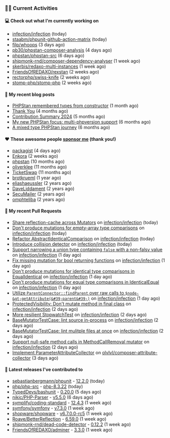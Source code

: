 ### 👨‍💻 Current Activities


#### 💻 Check out what I'm currently working on

- [infection/infection](https://github.com/infection/infection) (today)
- [staabm/phpunit-github-action-matrix](https://github.com/staabm/phpunit-github-action-matrix) (today)
- [filp/whoops](https://github.com/filp/whoops) (3 days ago)
- [pb30/phpstan-composer-analysis](https://github.com/pb30/phpstan-composer-analysis) (4 days ago)
- [phpstan/phpstan-src](https://github.com/phpstan/phpstan-src) (6 days ago)
- [shipmonk-rnd/composer-dependency-analyser](https://github.com/shipmonk-rnd/composer-dependency-analyser) (1 week ago)
- [skerbis/redaxo-multi-instances](https://github.com/skerbis/redaxo-multi-instances) (1 week ago)
- [FriendsOfREDAXO/rexstan](https://github.com/FriendsOfREDAXO/rexstan) (2 weeks ago)
- [rectorphp/swiss-knife](https://github.com/rectorphp/swiss-knife) (2 weeks ago)
- [stomp-php/stomp-php](https://github.com/stomp-php/stomp-php) (2 weeks ago)


#### 📜 My recent blog posts

- [PHPStan remembered types from constructor](https://staabm.github.io/2025/04/15/phpstan-remember-constructor-types.html) (1 month ago)
- [Thank You](https://staabm.github.io/2025/01/24/thank-you.html) (4 months ago)
- [Contribution Summary 2024](https://staabm.github.io/2024/12/11/contribution-summary-2024.html) (5 months ago)
- [My new PHPStan focus: multi-phpversion support](https://staabm.github.io/2024/11/28/phpstan-php-version-in-scope.html) (6 months ago)
- [A mixed type PHPStan journey](https://staabm.github.io/2024/11/26/phpstan-mixed-types.html) (6 months ago)


#### ❤️ These awesome people [sponsor me](https://github.com/sponsors/staabm) (thank you!)

- [packagist](https://github.com/packagist) (4 days ago)
- [Enkora](https://github.com/Enkora) (2 weeks ago)
- [phpstan](https://github.com/phpstan) (10 months ago)
- [oliverklee](https://github.com/oliverklee) (11 months ago)
- [TicketSwap](https://github.com/TicketSwap) (11 months ago)
- [brotkrueml](https://github.com/brotkrueml) (1 year ago)
- [eliashaeussler](https://github.com/eliashaeussler) (2 years ago)
- [DaveLiddament](https://github.com/DaveLiddament) (2 years ago)
- [SecuMailer](https://github.com/SecuMailer) (2 years ago)
- [omphteliba](https://github.com/omphteliba) (2 years ago)


#### 🔨 My recent Pull Requests

- [Share reflection-cache across Mutators](https://github.com/infection/infection/pull/2131) on [infection/infection](https://github.com/infection/infection) (today)
- [Don&#39;t produce mutations for empty-array type comparisons](https://github.com/infection/infection/pull/2130) on [infection/infection](https://github.com/infection/infection) (today)
- [Refactor AbstractIdenticalComparison](https://github.com/infection/infection/pull/2129) on [infection/infection](https://github.com/infection/infection) (today)
- [Introduce collision detector](https://github.com/infection/infection/pull/2128) on [infection/infection](https://github.com/infection/infection) (today)
- [Support narrowing a union type containing `false` with a non-falsy value](https://github.com/infection/infection/pull/2121) on [infection/infection](https://github.com/infection/infection) (1 day ago)
- [Fix missing mutation for bool returning functions](https://github.com/infection/infection/pull/2120) on [infection/infection](https://github.com/infection/infection) (1 day ago)
- [Don&#39;t produce mutations for identical type comparisons in EqualIdentical](https://github.com/infection/infection/pull/2119) on [infection/infection](https://github.com/infection/infection) (1 day ago)
- [Don&#39;t produce mutations for equal type comparisons in IdenticalEqual](https://github.com/infection/infection/pull/2117) on [infection/infection](https://github.com/infection/infection) (1 day ago)
- [Utilize `ParentConnector::findParent` over raw calls to `$node-&gt;getAttribute(&#39;parent&#39;)`](https://github.com/infection/infection/pull/2116) on [infection/infection](https://github.com/infection/infection) (1 day ago)
- [ProtectedVisibility: Don&#39;t mutate method in final class](https://github.com/infection/infection/pull/2112) on [infection/infection](https://github.com/infection/infection) (2 days ago)
- [More resilient StopwatchTest](https://github.com/infection/infection/pull/2110) on [infection/infection](https://github.com/infection/infection) (2 days ago)
- [BaseMutatorTestCase: lint source in-process](https://github.com/infection/infection/pull/2108) on [infection/infection](https://github.com/infection/infection) (2 days ago)
- [BaseMutatorTestCase: lint mulitple files at once](https://github.com/infection/infection/pull/2107) on [infection/infection](https://github.com/infection/infection) (2 days ago)
- [Support null-safe method calls in MethodCallRemoval mutator](https://github.com/infection/infection/pull/2106) on [infection/infection](https://github.com/infection/infection) (2 days ago)
- [Implement ParameterAttributeCollector](https://github.com/olvlvl/composer-attribute-collector/pull/33) on [olvlvl/composer-attribute-collector](https://github.com/olvlvl/composer-attribute-collector) (3 days ago)


#### 🔭 Latest releases I've contributed to

- [sebastianbergmann/phpunit](https://github.com/sebastianbergmann/phpunit) - [12.2.0](https://github.com/sebastianbergmann/phpunit/releases/tag/12.2.0) (today)
- [php/php-src](https://github.com/php/php-src) - [php-8.3.22](https://github.com/php/php-src/releases/tag/php-8.3.22) (today)
- [TypedDevs/bashunit](https://github.com/TypedDevs/bashunit) - [0.20.0](https://github.com/TypedDevs/bashunit/releases/tag/0.20.0) (5 days ago)
- [nikic/PHP-Parser](https://github.com/nikic/PHP-Parser) - [v5.5.0](https://github.com/nikic/PHP-Parser/releases/tag/v5.5.0) (6 days ago)
- [symplify/coding-standard](https://github.com/symplify/coding-standard) - [12.4.3](https://github.com/symplify/coding-standard/releases/tag/12.4.3) (1 week ago)
- [symfony/symfony](https://github.com/symfony/symfony) - [v7.3.0](https://github.com/symfony/symfony/releases/tag/v7.3.0) (1 week ago)
- [shopware/shopware](https://github.com/shopware/shopware) - [v6.7.0.0-rc5](https://github.com/shopware/shopware/releases/tag/v6.7.0.0-rc5) (1 week ago)
- [Roave/BetterReflection](https://github.com/Roave/BetterReflection) - [6.59.0](https://github.com/Roave/BetterReflection/releases/tag/6.59.0) (1 week ago)
- [shipmonk-rnd/dead-code-detector](https://github.com/shipmonk-rnd/dead-code-detector) - [0.12.2](https://github.com/shipmonk-rnd/dead-code-detector/releases/tag/0.12.2) (1 week ago)
- [FriendsOfREDAXO/adminer](https://github.com/FriendsOfREDAXO/adminer) - [3.3.0](https://github.com/FriendsOfREDAXO/adminer/releases/tag/3.3.0) (1 week ago)
